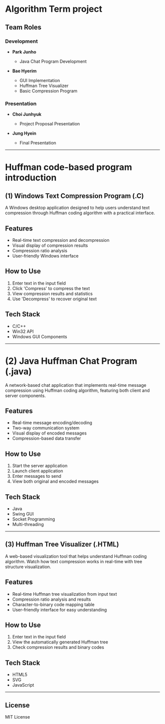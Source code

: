 # Algorithm Term project

## Team Roles

### Development
- **Park Junho**
  - Java Chat Program Development

- **Bae Hyerim**
  - GUI Implementation
  - Huffman Tree Visualizer
  - Basic Compression Program

### Presentation
- **Choi Junhyuk**
  - Project Proposal Presentation

- **Jung Hyein**
  - Final Presentation

---

# Huffman code-based program introduction
 
## (1) Windows Text Compression Program (.C)

A Windows desktop application designed to help users understand text compression through Huffman coding algorithm with a practical interface.

## Features
- Real-time text compression and decompression
- Visual display of compression results
- Compression ratio analysis
- User-friendly Windows interface

## How to Use
1. Enter text in the input field
2. Click 'Compress' to compress the text
3. View compression results and statistics
4. Use 'Decompress' to recover original text

## Tech Stack
- C/C++
- Win32 API
- Windows GUI Components

---

# (2) Java Huffman Chat Program (.java)

A network-based chat application that implements real-time message compression using Huffman coding algorithm, featuring both client and server components.

## Features
- Real-time message encoding/decoding
- Two-way communication system
- Visual display of encoded messages
- Compression-based data transfer

## How to Use
1. Start the server application
2. Launch client application
3. Enter messages to send
4. View both original and encoded messages

## Tech Stack
- Java
- Swing GUI
- Socket Programming
- Multi-threading

---

## (3) Huffman Tree Visualizer (.HTML)

A web-based visualization tool that helps understand Huffman coding algorithm. Watch how text compression works in real-time with tree structure visualization.

## Features

- Real-time Huffman tree visualization from input text
- Compression ratio analysis and results
- Character-to-binary code mapping table
- User-friendly interface for easy understanding

## How to Use

1. Enter text in the input field
2. View the automatically generated Huffman tree
3. Check compression results and binary codes

## Tech Stack

- HTML5
- SVG
- JavaScript

---

## License

MIT License
